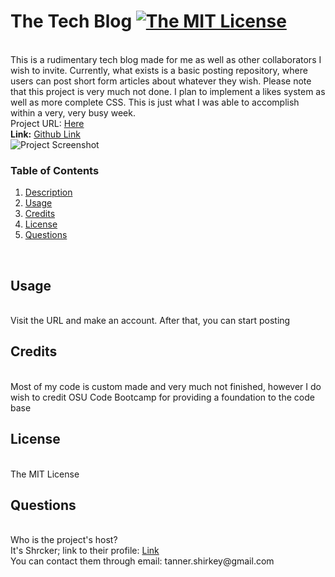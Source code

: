 <h1 id='description'>The Tech Blog <a href="https://opensource.org/licenses/MIT"><img alt="The MIT License" src="https://img.shields.io/badge/License-MIT-yellow.svg" /></a></h1><br />This is a rudimentary tech blog made for me as well as other collaborators I wish to invite. Currently, what exists is a basic posting repository, where users can post short form articles about whatever they wish. Please note that this project is very much not done. I plan to implement a likes system as well as more complete CSS. This is just what I was able to accomplish within a very, very busy week.<br />Project URL: <a href="google.com">Here</a><br /><strong>Link:</strong> <a href=https://github.com/Shrcker/The-Freak-Board>Github Link</a><br /><img src=./images/blog-screen alt="Project Screenshot" /><br /><h3>Table of Contents</h3><ol><li><a href="#description"><span>Description</span></a></li><li><a href="#usage"><span>Usage</span></a></li><li><a href="#credits"><span>Credits</span></a></li><li><a href="#license"><span>License</span></a></li><li><a href="#questions"><span>Questions</span></a></li></ol><br /><h2 id='usage'> Usage</h2><br /> Visit the URL and make an account. After that, you can start posting<br /><h2 id='credits'> Credits</h2><br /> Most of my code is custom made and very much not finished, however I do wish to credit OSU Code Bootcamp for providing a foundation to the code base<br /><h2 id='license'> License</h2><br /> The MIT License<br /><h2 id='questions'> Questions</h2><br /> Who is the project's host?<br />It's Shrcker; link to their profile: <a href="https://www.github.com/Shrcker">Link</a><br /> You can contact them through email: tanner.shirkey@gmail.com
